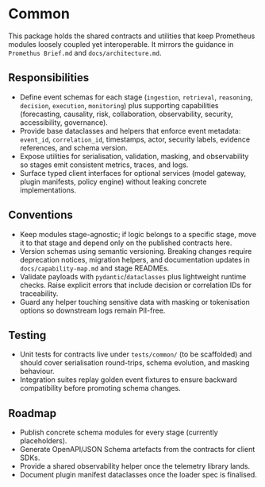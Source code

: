 # Common

This package holds the shared contracts and utilities that keep Prometheus
modules loosely coupled yet interoperable. It mirrors the guidance in
`Promethus Brief.md` and `docs/architecture.md`.

## Responsibilities

- Define event schemas for each stage (`ingestion`, `retrieval`,
  `reasoning`, `decision`, `execution`, `monitoring`) plus supporting
  capabilities (forecasting, causality, risk, collaboration, observability,
  security, accessibility, governance).
- Provide base dataclasses and helpers that enforce event metadata:
  `event_id`, `correlation_id`, timestamps, actor, security labels, evidence
  references, and schema version.
- Expose utilities for serialisation, validation, masking, and observability so
  stages emit consistent metrics, traces, and logs.
- Surface typed client interfaces for optional services (model gateway,
  plugin manifests, policy engine) without leaking concrete
  implementations.

## Conventions

- Keep modules stage-agnostic; if logic belongs to a specific stage, move it to
  that stage and depend only on the published contracts here.
- Version schemas using semantic versioning. Breaking changes require
  deprecation notices, migration helpers, and documentation updates in
  `docs/capability-map.md` and stage READMEs.
- Validate payloads with `pydantic`/`dataclasses` plus lightweight runtime
  checks. Raise explicit errors that include decision or correlation IDs
  for traceability.
- Guard any helper touching sensitive data with masking or tokenisation
  options so downstream logs remain PII-free.

## Testing

- Unit tests for contracts live under `tests/common/` (to be scaffolded)
  and should cover serialisation round-trips, schema evolution, and
  masking behaviour.
- Integration suites replay golden event fixtures to ensure backward
  compatibility before promoting schema changes.

## Roadmap

- Publish concrete schema modules for every stage (currently placeholders).
- Generate OpenAPI/JSON Schema artefacts from the contracts for client SDKs.
- Provide a shared observability helper once the telemetry library lands.
- Document plugin manifest dataclasses once the loader spec is finalised.
